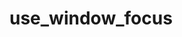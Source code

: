 # use_window_focus

<!-- cmdrun python3 ../extract_doc_comment.py use_window_focus  use_window_focus  -->
